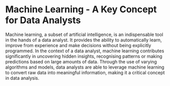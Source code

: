# Machine Learning - A Key Concept for Data Analysts

Machine learning, a subset of artificial intelligence, is an indispensable tool in the hands of a data analyst. It provides the ability to automatically learn, improve from experience and make decisions without being explicitly programmed. In the context of a data analyst, machine learning contributes significantly in uncovering hidden insights, recognising patterns or making predictions based on large amounts of data. Through the use of varying algorithms and models, data analysts are able to leverage machine learning to convert raw data into meaningful information, making it a critical concept in data analysis.